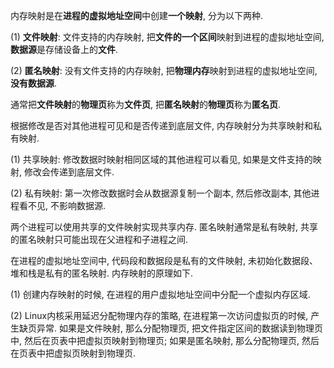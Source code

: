 
内存映射是在**进程的虚拟地址空间**中创建**一个映射**, 分为以下两种.

(1) **文件映射**: 文件支持的内存映射, 把**文件的一个区间**映射到进程的虚拟地址空间, **数据源**是存储设备上的**文件**.

(2) **匿名映射**: 没有文件支持的内存映射, 把**物理内存**映射到进程的虚拟地址空间, **没有数据源**.

通常把**文件映射**的**物理页**称为**文件页**, 把**匿名映射**的**物理页**称为**匿名页**.

根据修改是否对其他进程可见和是否传递到底层文件, 内存映射分为共享映射和私有映射.

(1) 共享映射: 修改数据时映射相同区域的其他进程可以看见, 如果是文件支持的映射, 修改会传递到底层文件.

(2) 私有映射: 第一次修改数据时会从数据源复制一个副本, 然后修改副本, 其他进程看不见, 不影响数据源.

两个进程可以使用共享的文件映射实现共享内存. 匿名映射通常是私有映射, 共享的匿名映射只可能出现在父进程和子进程之间.

在进程的虚拟地址空间中, 代码段和数据段是私有的文件映射, 未初始化数据段、堆和栈是私有的匿名映射. 内存映射的原理如下.

(1) 创建内存映射的时候, 在进程的用户虚拟地址空间中分配一个虚拟内存区域.

(2) Linux内核采用延迟分配物理内存的策略, 在进程第一次访问虚拟页的时候, 产生缺页异常. 如果是文件映射, 那么分配物理页, 把文件指定区间的数据读到物理页中, 然后在页表中把虚拟页映射到物理页; 如果是匿名映射, 那么分配物理页, 然后在页表中把虚拟页映射到物理页.